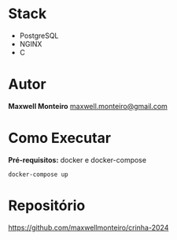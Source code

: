 # Stack

- PostgreSQL
- NGINX
- C

# Autor

**Maxwell Monteiro**
maxwell.monteiro@gmail.com

# Como Executar

**Pré-requisitos:** docker e docker-compose

```console
docker-compose up
```

# Repositório

https://github.com/maxwellmonteiro/crinha-2024
